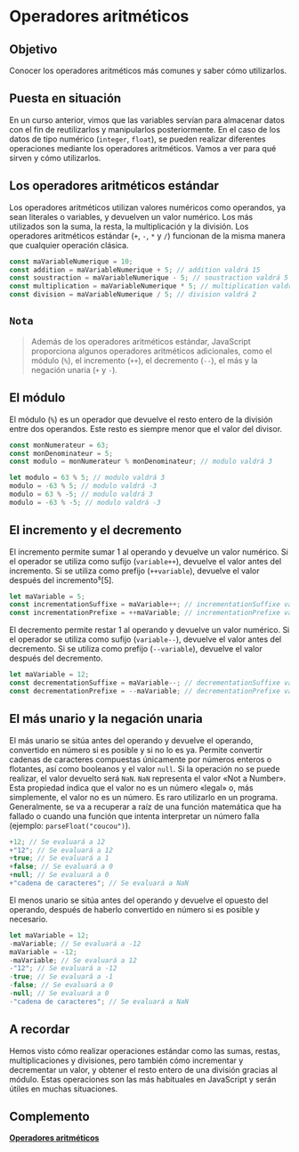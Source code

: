 # Operadores aritméticos

## Objetivo

Conocer los operadores aritméticos más comunes y saber cómo utilizarlos.

## Puesta en situación

En un curso anterior, vimos que las variables servían para almacenar datos con el fin de reutilizarlos y manipularlos posteriormente. En el caso de los datos de tipo numérico (`integer`, `float`), se pueden realizar diferentes operaciones mediante los operadores aritméticos. Vamos a ver para qué sirven y cómo utilizarlos.

## Los operadores aritméticos estándar

Los operadores aritméticos utilizan valores numéricos como operandos, ya sean literales o variables, y devuelven un valor numérico. Los más utilizados son la suma, la resta, la multiplicación y la división. Los operadores aritméticos estándar (`+`, `-`, `*` y `/`) funcionan de la misma manera que cualquier operación clásica.

```javascript
const maVariableNumerique = 10;
const addition = maVariableNumerique + 5; // addition valdrá 15
const soustraction = maVariableNumerique - 5; // soustraction valdrá 5
const multiplication = maVariableNumerique * 5; // multiplication valdrá 50
const division = maVariableNumerique / 5; // division valdrá 2
```

## `Nota`

>Además de los operadores aritméticos estándar, JavaScript proporciona algunos operadores aritméticos adicionales, como el módulo (`%`), el incremento (`++`), el decremento (`--`), el más y la negación unaria (`+` y `-`).

## El módulo

El módulo (`%`) es un operador que devuelve el resto entero de la división entre dos operandos. Este resto es siempre menor que el valor del divisor.

```javascript
const monNumerateur = 63;
const monDenominateur = 5;
const modulo = monNumerateur % monDenominateur; // modulo valdrá 3
```

```javascript
let modulo = 63 % 5; // modulo valdrá 3
modulo = -63 % 5; // modulo valdrá -3
modulo = 63 % -5; // modulo valdrá 3
modulo = -63 % -5; // modulo valdrá -3
```

## El incremento y el decremento

El incremento permite sumar 1 al operando y devuelve un valor numérico. Si el operador se utiliza como sufijo (`variable++`), devuelve el valor antes del incremento. Si se utiliza como prefijo (`++variable`), devuelve el valor después del incremento⁵[5].

```javascript
let maVariable = 5;
const incrementationSuffixe = maVariable++; // incrementationSuffixe valdrá 5 y maVariable valdrá 6
const incrementationPrefixe = ++maVariable; // incrementationPrefixe valdrá 6 y maVariable valdrá 6
```

El decremento permite restar 1 al operando y devuelve un valor numérico. Si el operador se utiliza como sufijo (`variable--`), devuelve el valor antes del decremento. Si se utiliza como prefijo (`--variable`), devuelve el valor después del decremento.

```javascript
let maVariable = 12;
const decrementationSuffixe = maVariable--; // decrementationSuffixe valdrá 12 y maVariable valdrá 11
const decrementationPrefixe = --maVariable; // decrementationPrefixe valdrá 11 y maVariable valdrá 11
```

## El más unario y la negación unaria

El más unario se sitúa antes del operando y devuelve el operando, convertido en número si es posible y si no lo es ya. Permite convertir cadenas de caracteres compuestas únicamente por números enteros o flotantes, así como booleanos y el valor `null`. Si la operación no se puede realizar, el valor devuelto será `NaN`. `NaN` representa el valor «Not a Number». Esta propiedad indica que el valor no es un número «legal» o, más simplemente, el valor no es un número. Es raro utilizarlo en un programa. Generalmente, se va a recuperar a raíz de una función matemática que ha fallado o cuando una función que intenta interpretar un número falla (ejemplo: `parseFloat("coucou")`).

```javascript
+12; // Se evaluará a 12
+"12"; // Se evaluará a 12
+true; // Se evaluará a 1
+false; // Se evaluará a 0
+null; // Se evaluará a 0
+"cadena de caracteres"; // Se evaluará a NaN
```

El menos unario se sitúa antes del operando y devuelve el opuesto del operando, después de haberlo convertido en número si es posible y necesario.

```javascript
let maVariable = 12;
-maVariable; // Se evaluará a -12
maVariable = -12;
-maVariable; // Se evaluará a 12
-"12"; // Se evaluará a -12
-true; // Se evaluará a -1
-false; // Se evaluará a 0
-null; // Se evaluará a 0
-"cadena de caracteres"; // Se evaluará a NaN
```

## A recordar

Hemos visto cómo realizar operaciones estándar como las sumas, restas, multiplicaciones y divisiones, pero también cómo incrementar y decrementar un valor, y obtener el resto entero de una división gracias al módulo. Estas operaciones son las más habituales en JavaScript y serán útiles en muchas situaciones.

## Complemento

**[Operadores aritméticos](https://developer.mozilla.org/fr/docs/Web/JavaScript/Guide/Expressions_and_operators#Op%C3%A9rateurs_arithm%C3%A9tiques)**
